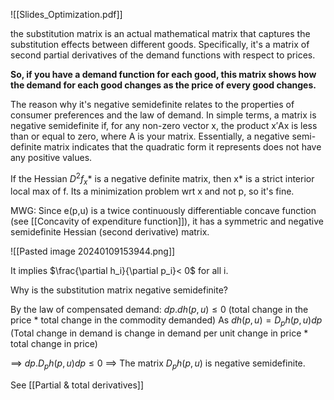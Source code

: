 ![[Slides_Optimization.pdf]]



the substitution matrix is an actual mathematical matrix that captures the substitution effects between different goods. Specifically, it's a matrix of second partial derivatives of the demand functions with respect to prices. 

<span class = "orange-text">**So, if you have a demand function for each good, this matrix shows how the demand for each good changes as the price of every good changes.**</span>

The reason why it's negative semidefinite relates to the properties of consumer preferences and the law of demand. <span class = "orange-text">In simple terms, a matrix is negative semidefinite if, for any non-zero vector x, the product x′Ax is less than or equal to zero, where A is your matrix. Essentially, a negative semi-definite matrix indicates that the quadratic form it represents does not have any positive values.</span>


If the Hessian $D^2f_x*$ is a negative definite matrix, then x* is a strict interior local max of f.
<span class = "red-text"> Its a minimization problem wrt x and not p, so it's fine. </span>


MWG: Since e(p,u) is a twice continuously differentiable concave function (see [[Concavity of expenditure function]]), it has a symmetric and negative semidefinite Hessian (second derivative) matrix. 


![[Pasted image 20240109153944.png]]

It implies $\frac{\partial h_i}{\partial p_i}< 0$ for all i. 

Why is the substitution matrix negative semidefinite? 

By the law of compensated demand: $dp.dh(p,u)\leq0$ (total change in the price * total change in the commodity demanded)
As $dh(p,u) = D_ph(p,u)dp$ (Total change in demand is change in demand per unit change in price * total change in price)

$\implies$ $dp.D_ph(p,u)dp \leq 0$
$\implies$ The matrix $D_ph(p,u)$ is negative semidefinite. 


See [[Partial & total derivatives]]







